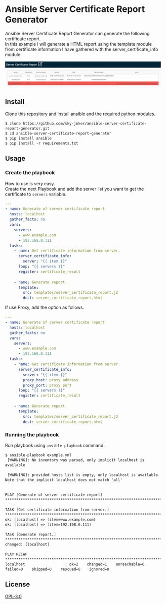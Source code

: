 # Ansible Server Certificate Report Generator

Ansible Server Certificate Report Generator can generate the following certificate report.  
In this example I will generate a HTML report using the template module from certificate information I have gathered with the server_certificate_info module.

![](images/server_certificate_report.png)

## Install

Clone this repository and install ansible and the required python modules.

```
$ clone https://github.com/sky-joker/ansible-server-certificate-report-generator.git
$ cd ansible-server-certificate-report-generator
$ pip install ansible
$ pip install -r requirements.txt
```

## Usage

### Create the playbook

How to use is very easy.  
Create the next Playbook and add the server list you want to get the certificate to `servers` variable.

```yaml
---
- name: Generate of server certificate report
  hosts: localhost
  gather_facts: no
  vars:
    servers:
      - www.example.com
      - 192.168.0.111
  tasks:
    - name: Get certificate information from server.
      server_certificate_info:
        server: "{{ item }}"
      loop: "{{ servers }}"
      register: certificate_result

    - name: Generate report.
      template:
        src: templates/server_certificate_report.j2
        dest: server_certificate_report.html
```

If use Proxy, add the option as follows.

```yaml
---
- name: Generate of server certificate report
  hosts: localhost
  gather_facts: no
  vars:
    servers:
      - www.example.com
      - 192.168.0.111
  tasks:
    - name: Get certificate information from server.
      server_certificate_info:
        server: "{{ item }}"
        proxy_host: proxy address
        proxy_port: proxy port
      loop: "{{ servers }}"
      register: certificate_result

    - name: Generate report.
      template:
        src: templates/server_certificate_report.j2
        dest: server_certificate_report.html
```

### Running the playbook

Run playbook using `ansible-playbook` command:

```
$ ansible-playbook example.yml
 [WARNING]: No inventory was parsed, only implicit localhost is available

 [WARNING]: provided hosts list is empty, only localhost is available. Note that the implicit localhost does not match 'all'


PLAY [Generate of server certificate report] *******************************************************************************************************************************

TASK [Get certificate information from server.] ****************************************************************************************************************************
ok: [localhost] => (item=www.example.com)
ok: [localhost] => (item=192.168.0.111)

TASK [Generate report.] ****************************************************************************************************************************************************
changed: [localhost]

PLAY RECAP *****************************************************************************************************************************************************************
localhost                  : ok=2    changed=1    unreachable=0    failed=0    skipped=0    rescued=0    ignored=0
```

## License

[GPL-3.0](https://www.gnu.org/licenses/agpl-3.0.txt)
